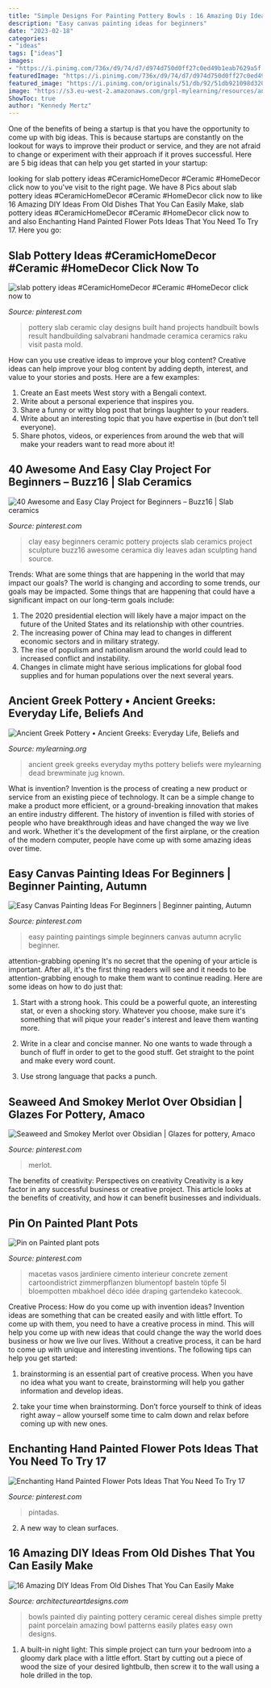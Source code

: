 ```yaml
---
title: "Simple Designs For Painting Pottery Bowls : 16 Amazing Diy Ideas From Old Dishes That You Can Easily Make"
description: "Easy canvas painting ideas for beginners"
date: "2023-02-18"
categories:
- "ideas"
tags: ["ideas"]
images:
- "https://i.pinimg.com/736x/d9/74/d7/d974d750d0ff27c0ed49b1eab7629a5f.jpg"
featuredImage: "https://i.pinimg.com/736x/d9/74/d7/d974d750d0ff27c0ed49b1eab7629a5f.jpg"
featured_image: "https://i.pinimg.com/originals/51/db/92/51db921098d32073aded8d59f482048e.jpg"
image: "https://s3.eu-west-2.amazonaws.com/grpl-mylearning/resources/ancient-greeks/leedm.d.1967.1245.002---jar_1.jpg"
ShowToc: true
author: "Kennedy Mertz"
---
```



One of the benefits of being a startup is that you have the opportunity to come up with big ideas. This is because startups are constantly on the lookout for ways to improve their product or service, and they are not afraid to change or experiment with their approach if it proves successful. Here are 5 big ideas that can help you get started in your startup: 

	

		
looking for slab pottery ideas #CeramicHomeDecor #Ceramic #HomeDecor click now to you've visit to the right page. We have 8 Pics about slab pottery ideas #CeramicHomeDecor #Ceramic #HomeDecor click now to like 16 Amazing DIY Ideas From Old Dishes That You Can Easily Make, slab pottery ideas #CeramicHomeDecor #Ceramic #HomeDecor click now to and also Enchanting Hand Painted Flower Pots Ideas That You Need To Try 17. Here you go:
		
    
## Slab Pottery Ideas #CeramicHomeDecor #Ceramic #HomeDecor Click Now To

<img loading=lazy src="https://i.pinimg.com/originals/51/db/92/51db921098d32073aded8d59f482048e.jpg" onerror="this.onerror=null;this.src='https://tse4.mm.bing.net/th?id=OIP.Iyj3NotHMBOi2DUDrSMZ7gHaJ4&amp;pid=15.1';" alt="slab pottery ideas #CeramicHomeDecor #Ceramic #HomeDecor click now to">

_Source: pinterest.com_

>pottery slab ceramic clay designs built hand projects handbuilt bowls result handbuilding salvabrani handmade ceramica ceramics raku visit pasta mold. 

	

How can you use creative ideas to improve your blog content?
Creative ideas can help improve your blog content by adding depth, interest, and value to your stories and posts. Here are a few examples:
1. Create an East meets West story with a Bengali context.
2. Write about a personal experience that inspires you.
3. Share a funny or witty blog post that brings laughter to your readers.
4. Write about an interesting topic that you have expertise in (but don’t tell everyone).  
5. Share photos, videos, or experiences from around the web that will make your readers want to read more about it!

    
## 40 Awesome And Easy Clay Project For Beginners – Buzz16 | Slab Ceramics

<img loading=lazy src="https://i.pinimg.com/originals/03/7c/0e/037c0ec42f42590e3716e9fb50599eba.jpg" onerror="this.onerror=null;this.src='https://tse4.mm.bing.net/th?id=OIP.19rYwhXFxXAoAjzI01b_cQHaJ4&amp;pid=15.1';" alt="40 Awesome and Easy Clay Project for Beginners – Buzz16 | Slab ceramics">

_Source: pinterest.com_

>clay easy beginners ceramic pottery projects slab ceramics project sculpture buzz16 awesome ceramica diy leaves adan sculpting hand source. 

	

Trends: What are some things that are happening in the world that may impact our goals?
The world is changing and according to some trends, our goals may be impacted. Some things that are happening that could have a significant impact on our long-term goals include:
1. The 2020 presidential election will likely have a major impact on the future of the United States and its relationship with other countries.
2. The increasing power of China may lead to changes in different economic sectors and in military strategy.
3. The rise of populism and nationalism around the world could lead to increased conflict and instability.
4. Changes in climate might have serious implications for global food supplies and for human populations over the next several years.

    
## Ancient Greek Pottery • Ancient Greeks: Everyday Life, Beliefs And

<img loading=lazy src="https://s3.eu-west-2.amazonaws.com/grpl-mylearning/resources/ancient-greeks/leedm.d.1967.1245.002---jar_1.jpg" onerror="this.onerror=null;this.src='https://tse3.mm.bing.net/th?id=OIP.T0Xo57tBh8gRksKG4_lGlgHaLX&amp;pid=15.1';" alt="Ancient Greek Pottery • Ancient Greeks: Everyday Life, Beliefs and">

_Source: mylearning.org_

>ancient greek greeks everyday myths pottery beliefs were mylearning dead brewminate jug known. 

	

What is invention?
Invention is the process of creating a new product or service from an existing piece of technology. It can be a simple change to make a product more efficient, or a ground-breaking innovation that makes an entire industry different. 
The history of invention is filled with stories of people who have breakthrough ideas and have changed the way we live and work. Whether it's the development of the first airplane, or the creation of the modern computer, people have come up with some amazing ideas over time.

    
## Easy Canvas Painting Ideas For Beginners | Beginner Painting, Autumn

<img loading=lazy src="https://i.pinimg.com/736x/d9/74/d7/d974d750d0ff27c0ed49b1eab7629a5f.jpg" onerror="this.onerror=null;this.src='https://tse2.mm.bing.net/th?id=OIP.jex6Yu-GrMmDoAkwTY4BQwHaJR&amp;pid=15.1';" alt="Easy Canvas Painting Ideas For Beginners | Beginner painting, Autumn">

_Source: pinterest.com_

>easy painting paintings simple beginners canvas autumn acrylic beginner. 

	

attention-grabbing opening
It's no secret that the opening of your article is important. After all, it's the first thing readers will see and it needs to be attention-grabbing enough to make them want to continue reading. Here are some ideas on how to do just that:
1. Start with a strong hook. This could be a powerful quote, an interesting stat, or even a shocking story. Whatever you choose, make sure it's something that will pique your reader's interest and leave them wanting more.

2. Write in a clear and concise manner. No one wants to wade through a bunch of fluff in order to get to the good stuff. Get straight to the point and make every word count.

3. Use strong language that packs a punch.

    
## Seaweed And Smokey Merlot Over Obsidian | Glazes For Pottery, Amaco

<img loading=lazy src="https://i.pinimg.com/736x/f1/ba/70/f1ba70fef3a71891aa43683d0b19912d.jpg" onerror="this.onerror=null;this.src='https://tse3.mm.bing.net/th?id=OIP.A-r8jgK-5tM0_AWZwdpMrwHaJ3&amp;pid=15.1';" alt="Seaweed and Smokey Merlot over Obsidian | Glazes for pottery, Amaco">

_Source: pinterest.com_

>merlot. 

	

The benefits of creativity: Perspectives on creativity
Creativity is a key factor in any successful business or creative project. This article looks at the benefits of creativity, and how it can benefit businesses and individuals.

    
## Pin On Painted Plant Pots

<img loading=lazy src="http://www.cartoondistrict.com/wp-content/uploads/2017/08/Easy-Pot-Painting-Ideas-And-Designs-For-Beginners14.jpg" onerror="this.onerror=null;this.src='https://tse4.mm.bing.net/th?id=OIP.4V50KA8klk-VjjrDZZyRTAHaKc&amp;pid=15.1';" alt="Pin on Painted plant pots">

_Source: pinterest.com_

>macetas vasos jardiniere cimento interieur concrete zement cartoondistrict zimmerpflanzen blumentopf basteln töpfe 5l bloempotten mbakhoel déco idée draping gartendeko katecook. 

	

Creative Process: How do you come up with invention ideas?
Invention ideas are something that can be created easily and with little effort. To come up with them, you need to have a creative process in mind. This will help you come up with new ideas that could change the way the world does business or how we live our lives. Without a creative process, it can be hard to come up with unique and interesting inventions. The following tips can help you get started:
1. brainstorming is an essential part of creative process. When you have no idea what you want to create, brainstorming will help you gather information and develop ideas.

2. take your time when brainstorming. Don’t force yourself to think of ideas right away – allow yourself some time to calm down and relax before coming up with new ones.


    
## Enchanting Hand Painted Flower Pots Ideas That You Need To Try 17

<img loading=lazy src="https://i.pinimg.com/736x/cf/6a/34/cf6a3454501da2e44dd089e1fe11c9e6.jpg" onerror="this.onerror=null;this.src='https://tse3.mm.bing.net/th?id=OIP.iJecPWwQzGDg0pu66ja5wQHaJ4&amp;pid=15.1';" alt="Enchanting Hand Painted Flower Pots Ideas That You Need To Try 17">

_Source: pinterest.com_

>pintadas. 

	

2. A new way to clean surfaces.

    
## 16 Amazing DIY Ideas From Old Dishes That You Can Easily Make

<img loading=lazy src="https://www.architectureartdesigns.com/wp-content/uploads/2016/10/16-Amazing-DIY-Ideas-From-Old-Dishes-That-You-Can-Easily-Make-10.jpg" onerror="this.onerror=null;this.src='https://tse2.mm.bing.net/th?id=OIP.nGfqkbIIpGvE4xrijENdlAHaLH&amp;pid=15.1';" alt="16 Amazing DIY Ideas From Old Dishes That You Can Easily Make">

_Source: architectureartdesigns.com_

>bowls painted diy painting pottery ceramic cereal dishes simple pretty paint porcelain amazing bowl patterns easily plates easy own designs. 

	

1. A built-in night light: This simple project can turn your bedroom into a gloomy dark place with a little effort. Start by cutting out a piece of wood the size of your desired lightbulb, then screw it to the wall using a hole drilled in the top.

